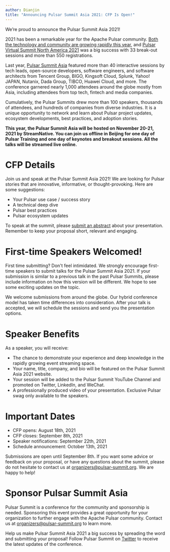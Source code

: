 ```yaml
---
author: Dianjin
title: "Announcing Pulsar Summit Asia 2021: CFP Is Open!"
---
```

We’re proud to announce the Pulsar Summit Asia 2021!

2021 has been a remarkable year for the Apache Pulsar community. [Both the technology and community are growing rapidly this year](https://streamnative.io/en/blog/community/2021-06-14-pulsar-hits-its-400th-contributor-and-passes-kafka-in-monthly-active-contributors), and [Pulsar Virtual Summit North America 2021](https://www.na2021.pulsar-summit.org) was a big success with 33 break-out sessions and more than 550 registrations.

<!--truncate-->

Last year, [Pulsar Summit Asia](https://pulsar-summit.org/en/event/asia-2020) featured more than 40 interactive sessions by tech leads, open-source developers, software engineers, and software architects from Tencent Group, BIGO, Kingsoft Cloud, Splunk, Yahoo! JAPAN, Nutanix, Dada Group, TIBCO, Huawei Cloud, and more. The conference garnered nearly 1,000 attendees around the globe mostly from Asia, including attendees from top tech, fintech and media companies.

Cumulatively, the Pulsar Summits drew more than 100 speakers, thousands of attendees, and hundreds of companies from diverse industries. It is a unique opportunity to network and learn about Pulsar project updates, ecosystem developments, best practices, and adoption stories.

**This year, the Pulsar Summit Asia will be hosted on November 20-21, 2021 by StreamNative. You can join us offline in Beijing for one day of Pulsar Training and one day of keynotes and breakout sessions. All the talks will be streamed live online.**
# CFP Details
Join us and speak at the Pulsar Summit Asia 2021!
We are looking for Pulsar stories that are innovative, informative, or thought-provoking. Here are some suggestions:
- Your Pulsar use case / success story
- A technical deep dive
- Pulsar best practices
- Pulsar ecosystem updates

To speak at the summit, please [submit an abstract](https://sessionize.com/pulsar-summit-asia-2021/) about your presentation. Remember to keep your proposal short, relevant and engaging.
# First-time Speakers Welcomed! 
First time submitting? Don't feel intimidated. We strongly encourage first-time speakers to submit talks for the Pulsar Summit Asia 2021. If your submission is similar to a previous talk in the past Pulsar Summits, please include information on how this version will be different. We hope to see some exciting updates on the topic.

We welcome submissions from around the globe. Our hybrid conference model has taken time differences into consideration. After your talk is accepted, we will schedule the sessions and send you the presentation options. 

# Speaker Benefits
As a speaker, you will receive: 
- The chance to demonstrate your experience and deep knowledge in the rapidly growing event streaming space.
- Your name, title, company, and bio will be featured on the Pulsar Summit Asia 2021 website.
- Your session will be added to the Pulsar Summit YouTube Channel and promoted on Twitter,  LinkedIn, and WeChat.
- A professionally produced video of your presentation.
Exclusive Pulsar swag only available to the speakers.

# Important Dates
- CFP opens: August 18th, 2021 
- CFP closes: September 8th, 2021 
- Speaker notifications: September 22th, 2021
- Schedule announcement: October 13th, 2021 

Submissions are open until September 8th. If you want some advice or feedback on your proposal, or have any questions about the summit, please do not hesitate to contact us at organizers@pulsar-summit.org. We are happy to help!

# Sponsor Pulsar Summit Asia
Pulsar Summit is a conference for the community and sponsorship is needed. Sponsoring this event provides a great opportunity for your organization to further engage with the Apache Pulsar community. Contact us at organizers@pulsar-summit.org to learn more.

Help us make Pulsar Summit Asia 2021 a big success by spreading the word and submitting your proposal! Follow Pulsar Summit on [Twitter](https://twitter.com/PulsarSummit) to receive the latest updates of the conference.